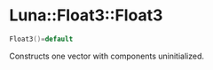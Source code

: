 # Luna::Float3::Float3

```c++
Float3()=default
```

Constructs one vector with components uninitialized. 

